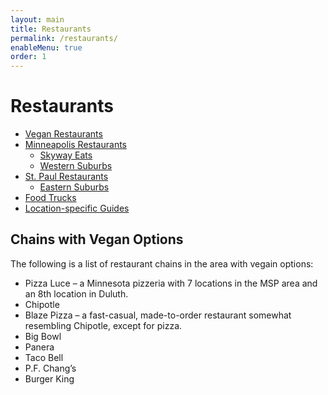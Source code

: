 ```yaml
---
layout: main
title: Restaurants
permalink: /restaurants/
enableMenu: true
order: 1
---
```


# Restaurants

* [Vegan Restaurants](vegan-restaurants/)
* [Minneapolis Restaurants](minneapolis/)
  * [Skyway Eats](minneapolis/skyway-eats/)
  * [Western Suburbs](minneapolis/western-suburbs/)
* [St. Paul Restaurants](st-paul/)
  * [Eastern Suburbs](st-paul/eastern-suburbs/)
* [Food Trucks](food-trucks/)
* [Location-specific Guides](location-specific-guides/)

## Chains with Vegan Options

The following is a list of restaurant chains in the area with vegain
options:

* Pizza Luce – a Minnesota pizzeria with 7 locations in the MSP area and
  an 8th location in Duluth.
* Chipotle
* Blaze Pizza – a fast-casual, made-to-order restaurant somewhat
  resembling Chipotle, except for pizza.
* Big Bowl
* Panera
* Taco Bell
* P.F. Chang’s
* Burger King
